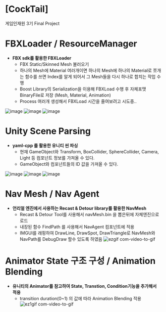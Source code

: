 # [CockTail]
게임인재원 3기 Final Project

# FBXLoader / ResourceManager 
- **FBX sdk를 활용한 FBXLoader**
  - FBX Static/Skinned Mesh 불러오기
  - 하나의 Mesh에 Material 여러개이면 하나의 Mesh에 하나의 Material로 쪼개는 함수를 쓰면
    Index를 알게 되어서 그 Mesh들을 다시 하나로 합치는 작업 수행
  - Boost Library의 Serialization을 이용해 FBXLoad 수행 후 자체포맷 BinaryFile로 저장 (Mesh, Material, Animation)
  - Process 여러개 생성해서 FBXLoad 시간을 줄여보려고 시도중..
  
![image](https://user-images.githubusercontent.com/58064839/211225625-b363df75-24f4-4082-ba86-9badfdd46287.png)
![image](https://user-images.githubusercontent.com/58064839/211225638-f98bcbf8-796a-419e-8a53-8ab8b81be585.png)
![image](https://user-images.githubusercontent.com/58064839/211225580-f170796e-202b-470c-95f8-a65e5bf9361e.png)

# Unity Scene Parsing
- **yaml-cpp 를 활용한 유니티 씬 파싱**
  - 현재 GameObject와 Transform, BoxCollider, SphereCollider, Camera, Light 등 컴포넌트 정보를 가져올 수 있다.
  - GameObject와 컴포넌트들의 ID 값을 가져올 수 있다.
  
![image](https://user-images.githubusercontent.com/58064839/211226383-b60b2f74-d28a-431e-8f7f-4c2849fa72db.png)
![image](https://user-images.githubusercontent.com/58064839/211226390-b9c861ef-34cc-4301-98ce-f6519f0371ff.png)
![image](https://user-images.githubusercontent.com/58064839/221354055-b48cdf9e-7ef6-460c-ba4a-f285fec8f9dd.png)

# Nav Mesh / Nav Agent
- **언리얼 엔진에서 사용하는 Recast & Detour library를 활용한 NavMesh**
  - Recast & Detour Tool를 사용해서 navMesh.bin 을 뽑은뒤에 자체엔진으로 로드
  - 내장된 함수 FindPath 를 사용해서 NavAgent 컴포넌트에 적용
  - IMGUI를 래핑하여 DrawLine, DrawSpot, DrawTriangle로 
    NavMesh와 NavPath를 DebugDraw 할수 있도록 하였음
  ![ezgif com-video-to-gif](https://user-images.githubusercontent.com/58064839/221354769-85a97b92-f1ab-417d-abe3-198a3d913284.gif)


# Animator State 구조 구성 / Animation Blending
- **유니티의 Animator를 참고하여 State, Transtion, Condition기능을 추가해서 적용**
  - transition duration(0~1) 의 값에 따라 Animation Blending 적용
![ez1gif com-video-to-gif](https://user-images.githubusercontent.com/58064839/221354976-4ee21770-c8f0-401d-b6df-2e35b1fae446.gif)
